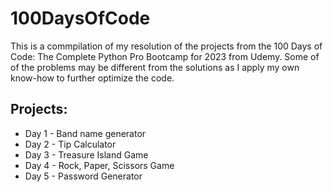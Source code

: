 # 100DaysOfCode
This is a commpilation of my resolution of the projects from the 100 Days of Code: The Complete Python Pro Bootcamp for 2023 from Udemy. Some of of the problems may be different from the solutions as I apply my own know-how to further optimize the code.

## Projects:
* Day 1 - Band name generator
* Day 2 - Tip Calculator
* Day 3 - Treasure Island Game
* Day 4 - Rock, Paper, Scissors Game
* Day 5 - Password Generator